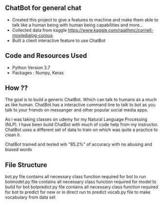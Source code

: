 ## ChatBot for general chat 

* Created this project to give a features to machine and make them able to talk like a human being with human being capabilities and more...
* Collected data from kaggle https://www.kaggle.com/rajathmc/cornell-moviedialog-corpus
* Built a client interactive feature to use ChatBot

## Code and Resources Used

* Python Version 3.7
* Packages : Numpy, Keras

## How ??
The goal is to build a generic ChatBot. Which can talk to humans as a much as like human. ChatBot has a interactive command line to talk to bot as 
you talk to your friends on messanger and other popular social media apps. 

As i was taking classes on udemy for my Natural Language Processing (NLP). I have been build ChatBot with much of code help from my instructor. ChatBot
uses a different set of data to train on which was quite a practice to clean it.

ChatBot trained and tested wih  "85.2%" of accuracy with no abusing and biased words

## File Structure
bot.py           file contains all necessary class function required for bot to run 
botmodel.py      file contains all necessary class function required for model to build for bot
botpredict.py    file contains all necessary class function required for bot to predict for new or in direct run to predict
vocab.py         file to make vocabulary from data set
